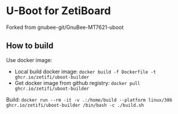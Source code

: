 # U-Boot for ZetiBoard

Forked from gnubee-git/GnuBee-MT7621-uboot

## How to build
Use docker image:
- Local build docker image: `docker build -f Dockerfile -t ghcr.io/zetifi/uboot-builder`
- Get docker image from github registry: `docker pull ghcr.io/zetifi/uboot-builder`

Build:
`docker run --rm -it -v .:/home/build --platform linux/386 ghcr.io/zetifi/uboot-builder /bin/bash -c ./build.sh`
